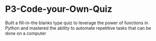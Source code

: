 # P3-Code-your-Own-Quiz
Built a fill-in-the blanks type quiz to leverage the power of functions in Python and mastered the ability to automate repetitive tasks that can be done on a computer

